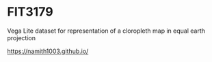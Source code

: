 # FIT3179
Vega Lite dataset for representation of a cloropleth map in equal earth projection

https://namith1003.github.io/
